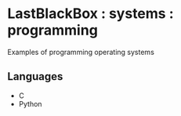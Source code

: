 # LastBlackBox : systems : programming

Examples of programming operating systems

## Languages

- C
- Python
